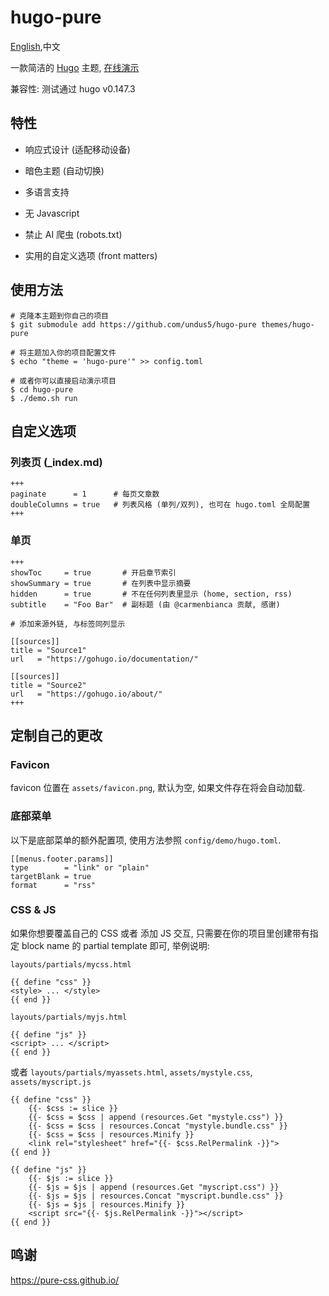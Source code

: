 # hugo-pure

[English](https://github.com/undus5/hugo-pure/),中文

一款简洁的 [Hugo](https://gohugo.io) 主题, [在线演示](https://hugo-pure.undus.net)

兼容性: 测试通过 hugo v0.147.3

## 特性

- 响应式设计 (适配移动设备)

- 暗色主题 (自动切换)

- 多语言支持

- 无 Javascript

- 禁止 AI 爬虫 (robots.txt)

- 实用的自定义选项 (front matters)

## 使用方法

```
# 克隆本主题到你自己的项目
$ git submodule add https://github.com/undus5/hugo-pure themes/hugo-pure

# 将主题加入你的项目配置文件
$ echo "theme = 'hugo-pure'" >> config.toml

# 或者你可以直接启动演示项目
$ cd hugo-pure
$ ./demo.sh run
```

## 自定义选项

### 列表页 (_index.md)

```
+++
paginate      = 1      # 每页文章数
doubleColumns = true   # 列表风格 (单列/双列), 也可在 hugo.toml 全局配置
+++
```

### 单页

```
+++
showToc     = true       # 开启章节索引
showSummary = true       # 在列表中显示摘要
hidden      = true       # 不在任何列表里显示 (home, section, rss)
subtitle    = "Foo Bar"  # 副标题 (由 @carmenbianca 贡献, 感谢)

# 添加来源外链, 与标签同列显示

[[sources]]
title = "Source1"
url   = "https://gohugo.io/documentation/"

[[sources]]
title = "Source2"
url   = "https://gohugo.io/about/"
+++
```

## 定制自己的更改

### Favicon

favicon 位置在 `assets/favicon.png`, 默认为空, 如果文件存在将会自动加载.

### 底部菜单

以下是底部菜单的额外配置项, 使用方法参照 `config/demo/hugo.toml`.

```
[[menus.footer.params]]
type        = "link" or "plain"
targetBlank = true
format      = "rss"
```

### CSS & JS

如果你想要覆盖自己的 CSS 或者 添加 JS 交互, 只需要在你的项目里创建带有指定
block name 的 partial template 即可, 举例说明:

`layouts/partials/mycss.html`

```
{{ define "css" }}
<style> ... </style>
{{ end }}
```

`layouts/partials/myjs.html`

```
{{ define "js" }}
<script> ... </script>
{{ end }}
```

或者 `layouts/partials/myassets.html`, `assets/mystyle.css`, `assets/myscript.js`

```
{{ define "css" }}
    {{- $css := slice }}
    {{- $css = $css | append (resources.Get "mystyle.css") }}
    {{- $css = $css | resources.Concat "mystyle.bundle.css" }}
    {{- $css = $css | resources.Minify }}
    <link rel="stylesheet" href="{{- $css.RelPermalink -}}">
{{ end }}

{{ define "js" }}
    {{- $js := slice }}
    {{- $js = $js | append (resources.Get "myscript.css") }}
    {{- $js = $js | resources.Concat "myscript.bundle.css" }}
    {{- $js = $js | resources.Minify }}
    <script src="{{- $js.RelPermalink -}}"></script>
{{ end }}
```

## 鸣谢

https://pure-css.github.io/

